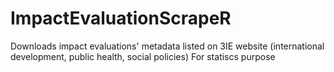 # ImpactEvaluationScrapeR
Downloads impact evaluations' metadata listed on 3IE website (international development, public health, social policies)
For statiscs purpose
